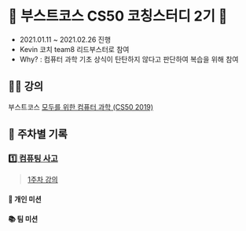 # 🚀 부스트코스 CS50 코칭스터디 2기 🚀
* 2021.01.11 ~ 2021.02.26 진행
* Kevin 코치 team8 리드부스터로 참여
* Why? : 컴퓨터 과학 기초 상식이 탄탄하지 않다고 판단하여 복습을 위해 참여

## 👨‍🏫 강의
부스트코스 [모두를 위한 컴퓨터 과학 (CS50 2019)](https://www.boostcourse.org/cs112)

## 🌈 주차별 기록

### [1️⃣ 컴퓨팅 사고](Week1_ComputingThinking)
> [1주차 강의](https://www.boostcourse.org/cs112/joinLectures/41485)

#### 📙 개인 미션

#### 📚 팀 미션
